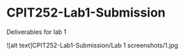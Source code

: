 # CPIT252-Lab1-Submission
Deliverables for lab 1 

![alt text]CPIT252-Lab1-Submission/Lab 1 screenshots/1.jpg

